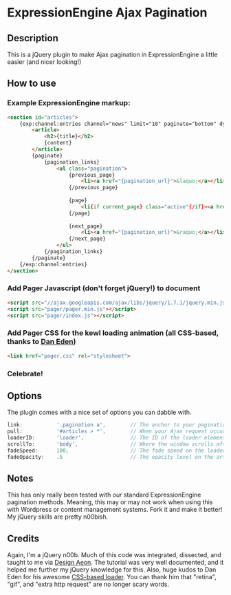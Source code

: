# ExpressionEngine Ajax Pagination

## Description
This is a jQuery plugin to make Ajax pagination in ExpressionEngine a little easier (and nicer looking!)

## How to use

### Example ExpressionEngine markup:
```html
<section id="articles">
	{exp:channel:entries channel="news" limit="10" paginate="bottom" dynamic="no"}
		<article>
			<h2>{title}</h2>
			{content}
		</article>
		{paginate}
			{pagination_links}
				<ul class="pagination">
					{previous_page}
						<li><a href="{pagination_url}">&laquo;</a></li>
					{/previous_page}
					
					{page}
						<li{if current_page} class="active"{/if}><a href="{pagination_url}">{pagination_page_number}</a></li>
					{/page}
					
					{next_page}
						<li><a href="{pagination_url}">&raquo;</a></li>
					{/next_page}
				</ul>
			{/pagination_links}
		{/paginate}
	{/exp:channel:entries}
</section>
```

### Add Pager Javascript (don't forget jQuery!) to document
```html
<script src="//ajax.googleapis.com/ajax/libs/jquery/1.7.1/jquery.min.js"></script>
<script src="pager/pager.min.js"></script>
<script src="pager/index.js"></script>
```

### Add Pager CSS for the kewl loading animation (all CSS-based, thanks to [Dan Eden](http://dribbble.com/shots/631496-Spinspinspin-CSS))
```html
<link href="pager.css" rel="stylesheet">
```

### Celebrate!

## Options
The plugin comes with a nice set of options you can dabble with.

```js
link:			'.pagination a',		// The anchor to your pagination links
pull:			'#articles > *',		// When your Ajax request occurs, the plugin pulls this DOM element out into the article wrapper
loaderID:		'loader',				// The ID of the loader element displayed when the Ajax request is initiated
scrollTo:		'body',					// Where the window scrolls after the next page successfully loads
fadeSpeed:		100,					// The fade speed on the loader animation and opacity changes for the article wrapper
fadeOpacity:	.5						// The opacity level on the article wrapper when the Ajax request is initiated
```

## Notes
This has only really been tested with _our_ standard ExpressionEngine pagination methods. Meaning, this may or may not work when using this with Wordpress or content management systems. Fork it and make it better! My jQuery skills are pretty n00bish.

## Credits
Again, I'm a jQuery n00b. Much of this code was integrated, dissected, and taught to me via [Design Aeon](http://www.designaeon.com/wordpress-ajax-pagination). The tutorial was very well documented, and it helped me further my jQuery knowledge for this. Also, huge kudos to Dan Eden for his awesome [CSS-based loader](http://dribbble.com/shots/631496-Spinspinspin-CSS). You can thank him that "retina", "gif", and "extra http request" are no longer scary words.
